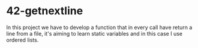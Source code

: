 # 42-getnextline

In this project we have to develop a function that in every call have return a line from a file, it's aiming to learn static variables and in this case I use ordered lists.
